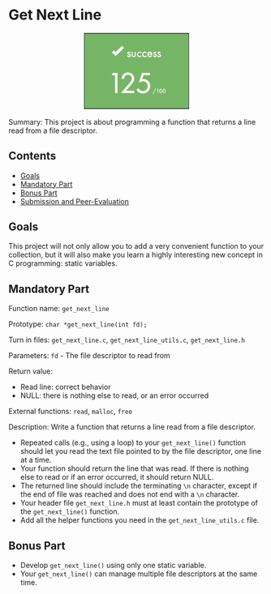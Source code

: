 # Get Next Line

<p align="center" > 
	<img src="125.png" width="207" />
</p>

Summary:
This project is about programming a function that returns a line read from a file descriptor.
## Contents

- [Goals](#goals)
- [Mandatory Part](#mandatory-part)
- [Bonus Part](#bonus-part)
- [Submission and Peer-Evaluation](#submission-and-peer-evaluation)

## Goals

This project will not only allow you to add a very convenient function to your collection, but it will also make you learn a highly interesting new concept in C programming: static variables.

## Mandatory Part

Function name: `get_next_line`

Prototype: `char *get_next_line(int fd);`

Turn in files: `get_next_line.c`, `get_next_line_utils.c`, `get_next_line.h`

Parameters: `fd` - The file descriptor to read from

Return value:
- Read line: correct behavior
- NULL: there is nothing else to read, or an error occurred

External functions: `read`, `malloc`, `free`

Description:
Write a function that returns a line read from a file descriptor.
- Repeated calls (e.g., using a loop) to your `get_next_line()` function should let you read the text file pointed to by the file descriptor, one line at a time.
- Your function should return the line that was read. If there is nothing else to read or if an error occurred, it should return NULL.
- The returned line should include the terminating `\n` character, except if the end of file was reached and does not end with a `\n` character.
- Your header file `get_next_line.h` must at least contain the prototype of the `get_next_line()` function.
- Add all the helper functions you need in the `get_next_line_utils.c` file.

## Bonus Part

- Develop `get_next_line()` using only one static variable.
- Your `get_next_line()` can manage multiple file descriptors at the same time.
